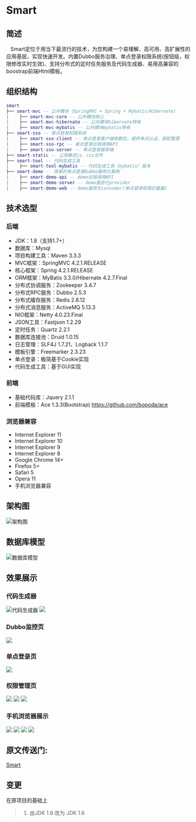 # Smart

## 简述
    Smart定位于用当下最流行的技术，为您构建一个易理解、高可用、高扩展性的应用基层，实现快速开发。内置Dubbo服务治理、单点登录权限系统(按钮级，权限修改实时生效)、支持分布式的定时任务服务及代码生成器、易用高兼容的boostrap前端Html模板。

## 组织结构

``` lua
smart
├── smart-mvc -- 公共模块（SpringMVC + Spring + Mybatis/Hibernate）
|    ├── smart-mvc-core -- 公共模块核心
|    ├── smart-mvc-hibernate -- 公共模块hibernate特有
|    ├── smart-mvc-mybatis -- 公共模块mybatis特有
├── smart-sso -- 单点登录权限系统
|    ├── smart-sso-client -- 单点登录客户端依赖包，提供单点认证、授权管理
|    ├── smart-sso-rpc -- 单点登录远程调用API
|    ├── smart-sso-server -- 单点登录服务端
├── smart-static -- 公用静态js、css文件
├── smart-tool -- 代码生成工具
|    ├── smart-tool-mybatis -- 代码生成工具（mybatis）版本
├── smart-demo -- 简单的单点登录Dubbo服务化案例
|    ├── smart-demo-api -- demo远程调用API
|    ├── smart-demo-server -- demo服务化provider
|    ├── smart-demo-web -- demo服务化consumer(单点登录权限拦截器)
```

## 技术选型

### 后端
- JDK：1.8（支持1.7+）
- 数据库：Mysql
- 项目构建工具：Maven 3.3.3
- MVC框架：SpringMVC 4.2.1.RELEASE
- 核心框架：Spring 4.2.1.RELEASE
- ORM框架：MyBatis 3.3.0/Hibernate 4.2.7.Final
- 分布式协调服务：Zookeeper 3.4.7
- 分布式RPC服务：Dubbo 2.5.3
- 分布式缓存服务：Redis 2.8.12
- 分布式消息服务：ActiveMQ 5.13.3
- NIO框架：Netty 4.0.23.Final
- JSON工具：Fastjson 1.2.29
- 定时任务：Quartz 2.2.1
- 数据库连接池：Druid 1.0.15
- 日志管理：SLF4J 1.7.21、Logback 1.1.7
- 模板引擎：Freemarker 2.3.23
- 单点登录：极简基于Cookie实现
- 代码生成工具：基于GUI实现

### 前端
- 基础代码库：Jquery 2.1.1
- 前端模板：Ace 1.3.3(Bootstrap) https://github.com/bopoda/ace

### 浏览器兼容
- Internet Explorer 11
- Internet Explorer 10
- Internet Explorer 9
- Internet Explorer 8
- Google Chrome 14+
- Firefox 5+
- Safari 5
- Opera 11
- 手机浏览器兼容

## 架构图
![架构图](http://img.blog.csdn.net/20170413094648142?watermark/2/text/aHR0cDovL2Jsb2cuY3Nkbi5uZXQvYTQ2NjM1MDY2NQ==/font/5a6L5L2T/fontsize/400/fill/I0JBQkFCMA==/dissolve/70/gravity/SouthEast)

## 数据库模型
![数据库模型](http://img.blog.csdn.net/20170228162027225?watermark/2/text/aHR0cDovL2Jsb2cuY3Nkbi5uZXQvYTQ2NjM1MDY2NQ==/font/5a6L5L2T/fontsize/400/fill/I0JBQkFCMA==/dissolve/70/gravity/SouthEast)

## 效果展示

### 代码生成器
![代码生成器](http://img.blog.csdn.net/20170228171253734?watermark/2/text/aHR0cDovL2Jsb2cuY3Nkbi5uZXQvYTQ2NjM1MDY2NQ==/font/5a6L5L2T/fontsize/400/fill/I0JBQkFCMA==/dissolve/70/gravity/SouthEast)
![](http://img.blog.csdn.net/20170118203537172?watermark/2/text/aHR0cDovL2Jsb2cuY3Nkbi5uZXQvYTQ2NjM1MDY2NQ==/font/5a6L5L2T/fontsize/400/fill/I0JBQkFCMA==/dissolve/70/gravity/SouthEast)

### Dubbo监控页
![](http://img.blog.csdn.net/20170119151157271?watermark/2/text/aHR0cDovL2Jsb2cuY3Nkbi5uZXQvYTQ2NjM1MDY2NQ==/font/5a6L5L2T/fontsize/400/fill/I0JBQkFCMA==/dissolve/70/gravity/SouthEast)

### 单点登录页
![](http://img.blog.csdn.net/20170106172009071?watermark/2/text/aHR0cDovL2Jsb2cuY3Nkbi5uZXQvYTQ2NjM1MDY2NQ==/font/5a6L5L2T/fontsize/400/fill/I0JBQkFCMA==/dissolve/70/gravity/SouthEast)

### 权限管理页
![](http://img.blog.csdn.net/20170106172032962?watermark/2/text/aHR0cDovL2Jsb2cuY3Nkbi5uZXQvYTQ2NjM1MDY2NQ==/font/5a6L5L2T/fontsize/400/fill/I0JBQkFCMA==/dissolve/70/gravity/SouthEast)
![](http://img.blog.csdn.net/20170106172050728?watermark/2/text/aHR0cDovL2Jsb2cuY3Nkbi5uZXQvYTQ2NjM1MDY2NQ==/font/5a6L5L2T/fontsize/400/fill/I0JBQkFCMA==/dissolve/70/gravity/SouthEast)
![](http://img.blog.csdn.net/20170106172102416?watermark/2/text/aHR0cDovL2Jsb2cuY3Nkbi5uZXQvYTQ2NjM1MDY2NQ==/font/5a6L5L2T/fontsize/400/fill/I0JBQkFCMA==/dissolve/70/gravity/SouthEast)

### 手机浏览器展示
![](http://img.blog.csdn.net/20170106172646403?watermark/2/text/aHR0cDovL2Jsb2cuY3Nkbi5uZXQvYTQ2NjM1MDY2NQ==/font/5a6L5L2T/fontsize/400/fill/I0JBQkFCMA==/dissolve/70/gravity/SouthEast)
![](http://img.blog.csdn.net/20170106172905092?watermark/2/text/aHR0cDovL2Jsb2cuY3Nkbi5uZXQvYTQ2NjM1MDY2NQ==/font/5a6L5L2T/fontsize/400/fill/I0JBQkFCMA==/dissolve/70/gravity/SouthEast)
![](http://img.blog.csdn.net/20170106172915803?watermark/2/text/aHR0cDovL2Jsb2cuY3Nkbi5uZXQvYTQ2NjM1MDY2NQ==/font/5a6L5L2T/fontsize/400/fill/I0JBQkFCMA==/dissolve/70/gravity/SouthEast)
![](http://img.blog.csdn.net/20170106172926694?watermark/2/text/aHR0cDovL2Jsb2cuY3Nkbi5uZXQvYTQ2NjM1MDY2NQ==/font/5a6L5L2T/fontsize/400/fill/I0JBQkFCMA==/dissolve/70/gravity/SouthEast)

## 原文传送门:
[Smart](https://github.com/a466350665/smart)

## 变更
在原项目的基础上
> 1. 由JDK 1.8 改为 JDK 1.6
